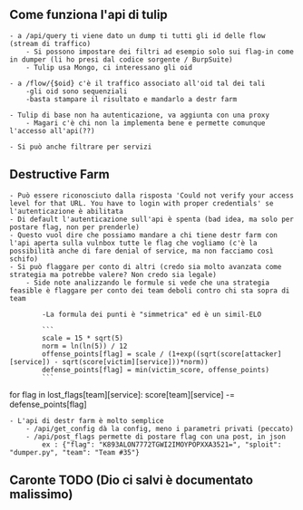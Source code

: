 
## Come funziona l'api di tulip
    - a /api/query ti viene dato un dump ti tutti gli id delle flow (stream di traffico)
        - Si possono impostare dei filtri ad esempio solo sui flag-in come in dumper (li ho presi dal codice sorgente / BurpSuite)
        - Tulip usa Mongo, ci interessano gli oid

    - a /flow/{$oid} c'è il traffico associato all'oid tal dei tali
        -gli oid sono sequenziali
        -basta stampare il risultato e mandarlo a destr farm

    - Tulip di base non ha autenticazione, va aggiunta con una proxy
        - Magari c'è chi non la implementa bene e permette comunque l'accesso all'api(??)

    - Si può anche filtrare per servizi



## Destructive Farm
    - Può essere riconosciuto dalla risposta 'Could not verify your access level for that URL. You have to login with proper credentials' se l'autenticazione è abilitata
    - Di default l'autenticazione sull'api è spenta (bad idea, ma solo per postare flag, non per prenderle)
    - Questo vuol dire che possiamo mandare a chi tiene destr farm con l'api aperta sulla vulnbox tutte le flag che vogliamo (c'è la possibilità anche di fare denial of service, ma non facciamo così schifo)
    - Si può flaggare per conto di altri (credo sia molto avanzata come strategia ma potrebbe valere? Non credo sia legale)
        - Side note analizzando le formule si vede che una strategia feasible è flaggare per conto dei team deboli contro chi sta sopra di team

            -La formula dei punti è "simmetrica" ed è un simil-ELO

            ```
            scale = 15 * sqrt(5) 
            norm = ln(ln(5)) / 12 
            offense_points[flag] = scale / (1+exp((sqrt(score[attacker][service]) - sqrt(score[victim][service]))*norm))
            defense_points[flag] = min(victim_score, offense_points)
            ```

for flag in lost_flags[team][service]: 
  score[team][service] -= defense_points[flag]

    - L'api di destr farm è molto semplice 
        - /api/get_config dà la config, meno i parametri privati (peccato)
        - /api/post_flags permette di postare flag con una post, in json
            ex : {"flag": "K893ALON7772TGWI2IMOYPOPXXA3521=", "sploit": "dumper.py", "team": "Team #35"}
            

## Caronte TODO (Dio ci salvi è documentato malissimo)
